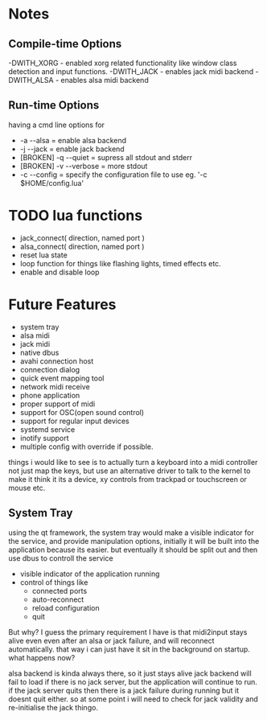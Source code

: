 Notes
=====

Compile-time Options
--------------------
-DWITH_XORG - enabled xorg related functionality like window class detection and input functions.
-DWITH_JACK - enables jack midi backend
-DWITH_ALSA - enables alsa midi backend

Run-time Options
----------------------
having a cmd line options for 
* -a --alsa = enable alsa backend
* -j --jack = enable jack backend
* [BROKEN] -q --quiet = supress all stdout and stderr
* [BROKEN] -v --verbose = more stdout
* -c --config = specify the configuration file to use eg. '-c $HOME/config.lua'

TODO lua functions
==================
* jack_connect( direction, named port )
* alsa_connect( direction, named port )
* reset lua state
* loop function for things like flashing lights, timed effects etc.
* enable and disable loop

Future Features
================
* system tray
* alsa midi
* jack midi
* native dbus
* avahi connection host
* connection dialog
* quick event mapping tool
* network midi receive
* phone application
* proper support of midi
* support for OSC(open sound control)
* support for regular input devices
* systemd service
* inotify support
* multiple config with override if possible.

things i would like to see is to actually turn a keyboard into a midi
controller not just map the keys, but use an alternative driver to talk to the
kernel to make it think it its a device, xy controls from trackpad or
touchscreen or mouse etc.

System Tray
-----------
using the qt framework, the system tray would make a visible indicator for the
service, and provide manipulation options, initially it will be built into the
application because its easier. but eventually it should be split out and then
use dbus to controll the service
* visible indicator of the application running
* control of things like
    * connected ports
    * auto-reconnect
    * reload configuration
    * quit

But why? I guess the primary requirement I have is that midi2input stays alive
even even after an alsa or jack failure, and will reconnect automatically. that
way i can just have it sit in the background on startup. what happens now?

alsa backend is kinda always there, so it just stays alive
jack backend will fail to load if there is no jack server, but the application
will continue to run.
if the jack server quits then there is a jack failure during running but it
doesnt quit either. so at some point i will need to check for jack validity and
re-initialise the jack thingo.
